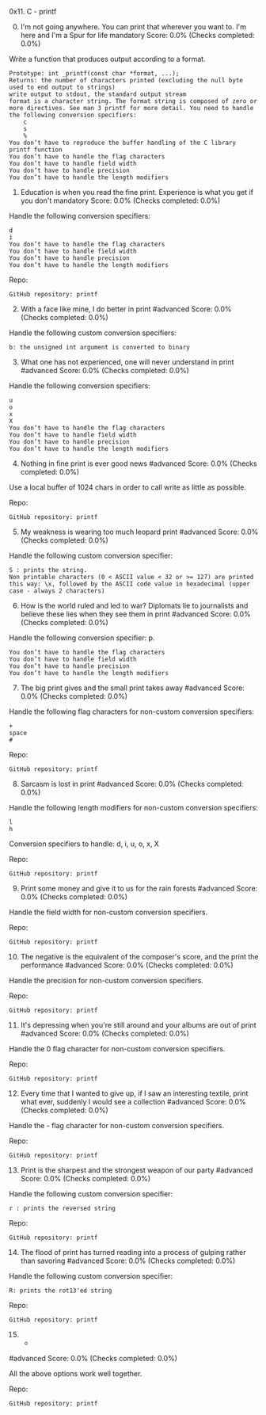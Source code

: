 0x11. C - printf


0. I'm not going anywhere. You can print that wherever you want to. I'm here and I'm a Spur for life
mandatory
Score: 0.0% (Checks completed: 0.0%)

Write a function that produces output according to a format.

    Prototype: int _printf(const char *format, ...);
    Returns: the number of characters printed (excluding the null byte used to end output to strings)
    write output to stdout, the standard output stream
    format is a character string. The format string is composed of zero or more directives. See man 3 printf for more detail. You need to handle the following conversion specifiers:
        c
        s
        %
    You don’t have to reproduce the buffer handling of the C library printf function
    You don’t have to handle the flag characters
    You don’t have to handle field width
    You don’t have to handle precision
    You don’t have to handle the length modifiers



1. Education is when you read the fine print. Experience is what you get if you don't
mandatory
Score: 0.0% (Checks completed: 0.0%)

Handle the following conversion specifiers:

    d
    i
    You don’t have to handle the flag characters
    You don’t have to handle field width
    You don’t have to handle precision
    You don’t have to handle the length modifiers

Repo:

    GitHub repository: printf


2. With a face like mine, I do better in print
#advanced
Score: 0.0% (Checks completed: 0.0%)

Handle the following custom conversion specifiers:

    b: the unsigned int argument is converted to binary

3. What one has not experienced, one will never understand in print
#advanced
Score: 0.0% (Checks completed: 0.0%)

Handle the following conversion specifiers:

    u
    o
    x
    X
    You don’t have to handle the flag characters
    You don’t have to handle field width
    You don’t have to handle precision
    You don’t have to handle the length modifiers


4. Nothing in fine print is ever good news
#advanced
Score: 0.0% (Checks completed: 0.0%)

Use a local buffer of 1024 chars in order to call write as little as possible.

Repo:

    GitHub repository: printf


5. My weakness is wearing too much leopard print
#advanced
Score: 0.0% (Checks completed: 0.0%)

Handle the following custom conversion specifier:

    S : prints the string.
    Non printable characters (0 < ASCII value < 32 or >= 127) are printed this way: \x, followed by the ASCII code value in hexadecimal (upper case - always 2 characters)


6. How is the world ruled and led to war? Diplomats lie to journalists and believe these lies when they see them in print
#advanced
Score: 0.0% (Checks completed: 0.0%)

Handle the following conversion specifier: p.

    You don’t have to handle the flag characters
    You don’t have to handle field width
    You don’t have to handle precision
    You don’t have to handle the length modifiers


7. The big print gives and the small print takes away
#advanced
Score: 0.0% (Checks completed: 0.0%)

Handle the following flag characters for non-custom conversion specifiers:

    +
    space
    #

Repo:

    GitHub repository: printf

8. Sarcasm is lost in print
#advanced
Score: 0.0% (Checks completed: 0.0%)

Handle the following length modifiers for non-custom conversion specifiers:

    l
    h

Conversion specifiers to handle: d, i, u, o, x, X

Repo:

    GitHub repository: printf


9. Print some money and give it to us for the rain forests
#advanced
Score: 0.0% (Checks completed: 0.0%)

Handle the field width for non-custom conversion specifiers.

Repo:

    GitHub repository: printf


10. The negative is the equivalent of the composer's score, and the print the performance
#advanced
Score: 0.0% (Checks completed: 0.0%)

Handle the precision for non-custom conversion specifiers.

Repo:

    GitHub repository: printf


11. It's depressing when you're still around and your albums are out of print
#advanced
Score: 0.0% (Checks completed: 0.0%)

Handle the 0 flag character for non-custom conversion specifiers.

Repo:

    GitHub repository: printf

12. Every time that I wanted to give up, if I saw an interesting textile, print what ever, suddenly I would see a collection
#advanced
Score: 0.0% (Checks completed: 0.0%)

Handle the - flag character for non-custom conversion specifiers.

Repo:

    GitHub repository: printf


13. Print is the sharpest and the strongest weapon of our party
#advanced
Score: 0.0% (Checks completed: 0.0%)

Handle the following custom conversion specifier:

    r : prints the reversed string

Repo:

    GitHub repository: printf


14. The flood of print has turned reading into a process of gulping rather than savoring
#advanced
Score: 0.0% (Checks completed: 0.0%)

Handle the following custom conversion specifier:

    R: prints the rot13'ed string

Repo:

    GitHub repository: printf


15. *
#advanced
Score: 0.0% (Checks completed: 0.0%)

All the above options work well together.

Repo:

    GitHub repository: printf



